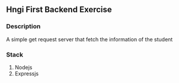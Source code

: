 ## Hngi First Backend Exercise

### Description

A simple get request server that fetch the information of the student

### Stack

1. Nodejs
2. Expressjs
